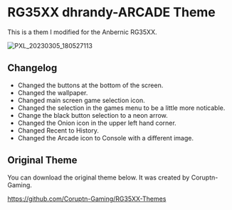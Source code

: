 # RG35XX dhrandy-ARCADE Theme
This is a them I modified for the Anbernic RG35XX.  

![PXL_20230305_180527113](https://user-images.githubusercontent.com/6290176/222983881-be38d2f8-56df-4c75-b7d9-3a7f8c3a547d.jpg)

## Changelog
- Changed the buttons at the bottom of the screen.
- Changed the wallpaper.
- Changed main screen game selection icon.
- Changed the selection in the games menu to be a little more noticable.
- Change the black button selection to a neon arrow.
- Changed the Onion icon in the upper left hand corner.
- Changed Recent to History.
- Changed the Arcade icon to Console with a different image.

## Original Theme

You can download the original theme below.  It was created by Coruptn-Gaming.

https://github.com/Coruptn-Gaming/RG35XX-Themes



